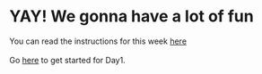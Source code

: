 # YAY! We gonna have a lot of fun


You can read the instructions for this week [here](https://github.com/EnigmaVSSUT/Induction-2020/blob/master/Competitive%20Coding/instructions.md)<br>
<br>
Go [here](https://github.com/EnigmaVSSUT/Induction-2020/tree/master/Competitive%20Coding/CP%20Day%201) to get started for Day1.
